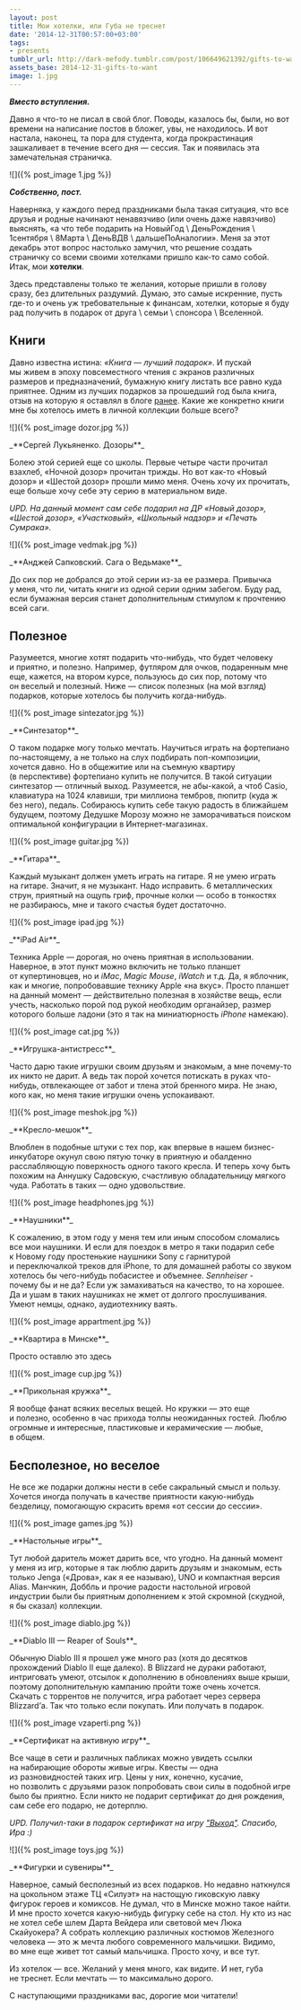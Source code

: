 ```yaml
---
layout: post
title: Мои хотелки, или Губа не треснет
date: '2014-12-31T00:57:00+03:00'
tags:
- presents
tumblr_url: http://dark-mefody.tumblr.com/post/106649621392/gifts-to-want
assets_base: 2014-12-31-gifts-to-want
image: 1.jpg
---
```

**_Вместо вступления._**

Давно я что-то не писал в свой блог. Поводы, казалось бы, были, но вот времени на написание постов в бложег, увы, не находилось. И вот настала, наконец, та пора для студента, когда прокрастинация зашкаливает в течение всего дня — сессия. Так и появилась эта замечательная страничка.

<p class="text-center" markdown="1">![]({% post_image 1.jpg %})</p>
<!--more-->

**_Собственно, пост._**

Наверняка, у каждого перед праздниками была такая ситуация, что все друзья и родные начинают ненавязчиво (или очень даже навязчиво) выяснять, «а что тебе подарить на НовыйГод \ ДеньРождения \ 1сентября \ 8Марта \ ДеньВДВ \ дальшеПоАналогии». Меня за этот декабрь этот вопрос настолько замучил, что решение создать страничку со всеми своими хотелками пришло как-то само собой. Итак, мои **хотелки**.

Здесь представлены только те желания, которые пришли в голову сразу, без длительных раздумий. Думаю, это самые искренние, пусть где-то и очень уж требовательные к финансам, хотелки, которые я буду рад получить в подарок от друга \ семьи \ спонсора \ Вселенной.

## Книги

Давно известна истина: _«Книга — лучший подарок»_. И пускай мы живем в эпоху повсеместного чтения с экранов различных размеров и предназначений, бумажную книгу листать все равно куда приятнее. Одним из лучших подарков за прошедший год была книга, отзыв на которую я оставлял в блоге [ранее](http://dark-mefody.tumblr.com/post/73310405721). Какие же конкретно книги мне бы хотелось иметь в личной коллекции больше всего?

<p class="text-center" markdown="1">![]({% post_image dozor.jpg %})</p>
<p class="text-center" markdown="1">_**Сергей Лукьяненко. Дозоры**_</p>

Болею этой серией еще со школы. Первые четыре части прочитал взахлеб, «Ночной дозор» прочитан трижды. Но вот как-то «Новый дозор» и «Шестой дозор» прошли мимо меня. Очень хочу их прочитать, еще больше хочу себе эту серию в материальном виде.

_UPD. На данный момент сам себе подарил на ДР «Новый дозор», «Шестой дозор», «Участковый», «Школьный надзор» и «Печать Сумрака»._

<p class="text-center" markdown="1">![]({% post_image vedmak.jpg %})</p>
<p class="text-center" markdown="1">_**Анджей Сапковский. Сага о Ведьмаке**_</p>

До сих пор не добрался до этой серии из-за ее размера. Привычка у меня, что ли, читать книги из одной серии одним забегом. Буду рад, если бумажная версия станет дополнительным стимулом к прочтению всей саги.

## Полезное

Разумеется, многие хотят подарить что-нибудь, что будет человеку и приятно, и полезно. Например, футляром для очков, подаренным мне еще, кажется, на втором курсе, пользуюсь до сих пор, потому что он веселый и полезный. Ниже — список полезных (на мой взгляд) подарков, которые хотелось бы получить когда-нибудь.

<p class="text-center" markdown="1">![]({% post_image sintezator.jpg %})</p>
<p class="text-center" markdown="1">_**Синтезатор**_</p>

О таком подарке могу только мечтать. Научиться играть на фортепиано по-настоящему, а не только на слух подбирать поп-композиции, хочется давно. Но в общежитие или на съемную квартиру (в перспективе) фортепиано купить не получится. В такой ситуации синтезатор — отличный выход. Разумеется, не абы-какой, а чтоб Casio, клавиатура на 1024 клавиши, три миллиона тембров, пюпитр (куда ж без него), педаль. Собираюсь купить себе такую радость в ближайшем будущем, поэтому Дедушке Морозу можно не заморачиваться поиском оптимальной конфигурации в Интернет-магазинах.

<p class="text-center" markdown="1">![]({% post_image guitar.jpg %})</p>
<p class="text-center" markdown="1">_**Гитара**_</p>

Каждый музыкант должен уметь играть на гитаре. Я не умею играть на гитаре. Значит, я не музыкант. Надо исправить. 6 металлических струн, приятный на ощупь гриф, прочные колки — особо в тонкостях не разбираюсь, мне и такого счастья будет достаточно.

<p class="text-center" markdown="1">![]({% post_image ipad.jpg %})</p>
<p class="text-center" markdown="1">_**iPad Air**_</p>

Техника Apple — дорогая, но очень приятная в использовании. Наверное, в этот пункт можно включить не только планшет от купертиновцев, но и _iMac_, _Magic Mouse_, _iWatch_ и т.д. Да, я яблочник, как и многие, попробовавшие технику Apple «на вкус». Просто планшет на данный момент — действительно полезная в хозяйстве вещь, если учесть, насколько порой под рукой необходим органайзер, размер которого больше ладони (это я так на миниатюрность _iPhone_ намекаю).

<p class="text-center" markdown="1">![]({% post_image cat.jpg %})</p>
<p class="text-center" markdown="1">_**Игрушка-антистресс**_</p>

Часто дарю такие игрушки своим друзьям и знакомым, а мне почему-то их никто не дарит. А ведь так порой хочется потискать в руках что-нибудь, отвлекающее от забот и тлена этой бренного мира. Не знаю, кого как, но меня такие игрушки очень успокаивают.

<p class="text-center" markdown="1">![]({% post_image meshok.jpg %})</p>
<p class="text-center" markdown="1">_**Кресло-мешок**_</p>

Влюблен в подобные штуки с тех пор, как впервые в нашем бизнес-инкубаторе окунул свою пятую точку в приятную и обалденно расслабляющую поверхность одного такого кресла. И теперь хочу быть похожим на Аннушку Садовскую, счастливую обладательницу мягкого чуда. Работать в таких — одно удовольствие.

<p class="text-center" markdown="1">![]({% post_image headphones.jpg %})</p>
<p class="text-center" markdown="1">_**Наушники**_</p>

К сожалению, в этом году у меня тем или иным способом сломались все мои наушники. И если для поездок в метро я таки подарил себе к Новому году простенькие наушники Sony с гарнитурой и переключалкой треков для iPhone, то для домашней работы со звуком хотелось бы чего-нибудь побасистее и объемнее. _Sennheiser_ - почему бы и не да? Если уж замахиваться на качество, то на хорошее. Да и ушам в таких наушниках не жмет от долгого прослушивания. Умеют немцы, однако, аудиотехнику ваять.

<p class="text-center" markdown="1">![]({% post_image appartment.jpg %})</p>
<p class="text-center" markdown="1">_**Квартира в Минске**_</p>

Просто оставлю это здесь

<p class="text-center" markdown="1">![]({% post_image cup.jpg %})</p>
<p class="text-center" markdown="1">_**Прикольная кружка**_</p>

Я вообще фанат всяких веселых вещей. Но кружки — это еще и полезно, особенно в час прихода толпы неожиданных гостей. Люблю огромные и интересные, пластиковые и керамические — любые, в общем.

## Бесполезное, но веселое

Не все же подарки должны нести в себе сакральный смысл и пользу. Хочется иногда получать в качестве приятности какую-нибудь безделицу, помогающую скрасить время «от сессии до сессии».

<p class="text-center" markdown="1">![]({% post_image games.jpg %})</p>
<p class="text-center" markdown="1">_**Настольные игры**_</p>

Тут любой даритель может дарить все, что угодно. На данный момент у меня из игр, которые я так люблю дарить друзьям и знакомым, есть только Jenga («Дрова», как я ее называю), UNO и компактная версия Alias. Манчкин, Доббль и прочие радости настольной игровой индустрии были бы приятным дополнением к этой скромной (скудной, я бы сказал) коллекции.

<p class="text-center" markdown="1">![]({% post_image diablo.jpg %})</p>
<p class="text-center" markdown="1">_**Diablo III — Reaper of Souls**_</p>

Обычную Diablo III я прошел уже много раз (хотя до десятков прохождений Diablo II еще далеко). В Blizzard не дураки работают, интриговать умеют, отсылок к дополнению в обновлениях выше крыши, поэтому дополнительную кампанию пройти тоже очень хочется. Скачать с торрентов не получится, игра работает через сервера Blizzard’а. Так что только если покупать. Или получать в подарок.

<p class="text-center" markdown="1">![]({% post_image vzaperti.png %})</p>
<p class="text-center" markdown="1">_**Сертификат на активную игру**_</p>

Все чаще в сети и различных пабликах можно увидеть ссылки на набирающие обороты живые игры. Квесты — одна из разновидностей таких игр. Цены у них, конечно, кусачие, но позволить с друзьями разок попробовать свои силы в подобной игре было бы приятно. Если никто не подарит сертификат до дня рождения, сам себе его подарю, не дотерплю.

_UPD. Получил-таки в подарок сертификат на игру ["Выход"](http://vxd.by). Спасибо, Ира :)_

<p class="text-center" markdown="1">![]({% post_image toys.jpg %})</p>
<p class="text-center" markdown="1">_**Фигурки и сувениры**_</p>

Наверное, самый бесполезный из всех подарков. Но недавно наткнулся на цокольном этаже ТЦ «Силуэт» на настощую гиковскую лавку фигурок героев и комиксов. Не думал, что в Минске можно такое найти. И мне просто хочется какую-нибудь фигурку себе на стол. Ну кто из нас не хотел себе шлем Дарта Вейдера или световой меч Люка Скайуокера? А собрать коллекцию различных костюмов Железного человека — это ж мечта любого современного мальчишки. Видимо, во мне еще живет тот самый мальчишка. Просто хочу, и все тут.

Из хотелок — все. Желаний у меня много, как видите. И нет, губа не треснет. Если мечтать — то максимально дорого.

С наступающими праздниками вас, дорогие мои читатели!
